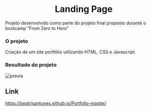 <h1 align = center> Landing Page </h1>

Projeto desenvolvido como parte do projeto final proposto durante o bootcamp "From Zero to Hero"

### O projeto

Criação de um site portfólio utilizando HTML, CSS e Javascript.

### Resultado do projeto

![previa](https://user-images.githubusercontent.com/79115923/204134604-4b77da43-c455-4013-b7a1-221aa32e4ba4.gif)

## Link
https://beatrisantunes.github.io/Portfolio-master/
